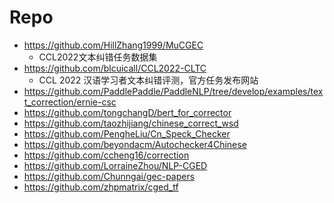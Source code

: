 
# Repo

- https://github.com/HillZhang1999/MuCGEC
  - CCL2022文本纠错任务数据集
- https://github.com/blcuicall/CCL2022-CLTC
  - CCL 2022 汉语学习者文本纠错评测，官方任务发布网站
- https://github.com/PaddlePaddle/PaddleNLP/tree/develop/examples/text_correction/ernie-csc
- https://github.com/tongchangD/bert_for_corrector
- https://github.com/taozhijiang/chinese_correct_wsd
- https://github.com/PengheLiu/Cn_Speck_Checker
- https://github.com/beyondacm/Autochecker4Chinese
- https://github.com/ccheng16/correction
- https://github.com/LorraineZhou/NLP-CGED
- https://github.com/Chunngai/gec-papers
- https://github.com/zhpmatrix/cged_tf






